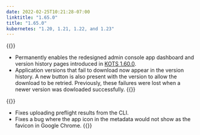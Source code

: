```yaml
---
date: 2022-02-25T10:21:28-07:00
linktitle: "1.65.0"
title: "1.65.0"
kubernetes: "1.20, 1.21, 1.22, and 1.23"
---
```


{{<features>}}
* Permanently enables the redesigned admin console app dashboard and version history pages introduced in [KOTS 1.60.0](/release-notes/1.60.0/).
* Application versions that fail to download now appear in the version history. A new button is also present with the version to allow the download to be retried. Previously, these failures were lost when a newer version was dowloaded successfully.
{{</features>}}

{{<fixes>}}
* Fixes uploading preflight results from the CLI.
* Fixes a bug where the app icon in the metadata would not show as the favicon in Google Chrome.
{{</fixes>}}
